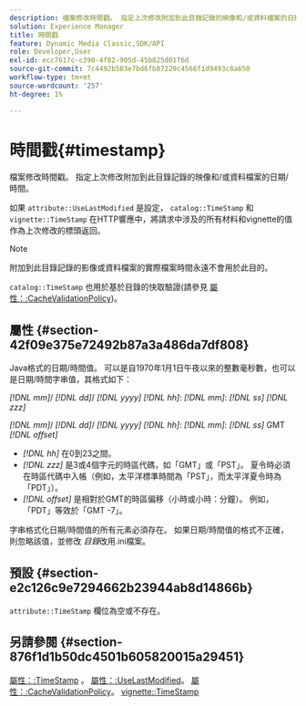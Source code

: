 ```yaml
---
description: 檔案修改時間戳。 指定上次修改附加到此目錄記錄的映像和/或資料檔案的日期/時間。
solution: Experience Manager
title: 時間戳
feature: Dynamic Media Classic,SDK/API
role: Developer,User
exl-id: ecc7617c-c390-4f82-905d-45b825d0176d
source-git-commit: 7c4492b583e7bd6fb87229c4566f1d9493c8a650
workflow-type: tm+mt
source-wordcount: '257'
ht-degree: 1%

---
```


# 時間戳{#timestamp}

檔案修改時間戳。 指定上次修改附加到此目錄記錄的映像和/或資料檔案的日期/時間。

如果 `attribute::UseLastModified` 是設定， `catalog::TimeStamp` 和 `vignette::TimeStamp` 在HTTP響應中，將請求中涉及的所有材料和vignette的值作為上次修改的標頭返回。

>[!NOTE]
>
>附加到此目錄記錄的影像或資料檔案的實際檔案時間永遠不會用於此目的。

`catalog::TimeStamp` 也用於基於目錄的快取驗證(請參見 [屬性：:CacheValidationPolicy](/help/aem-is-ir-api/ir-api/material-cat/image-rendering-api-ref/c-ir-material-catalog/c-ir-attributes-reference/r-ir-cachevalidationpolicy.md))。

## 屬性 {#section-42f09e375e72492b87a3a486da7df808}

Java格式的日期/時間值。 可以是自1970年1月1日午夜以來的整數毫秒數，也可以是日期/時間字串值，其格式如下：

*[!DNL mm]*/ *[!DNL dd]*/ *[!DNL yyyy]* *[!DNL hh]*: *[!DNL mm]*: *[!DNL ss]* *[!DNL zzz]*

*[!DNL mm]*/ *[!DNL dd]*/ *[!DNL yyyy]* *[!DNL hh]*: *[!DNL mm]*: *[!DNL ss]* GMT *[!DNL offset]*

* *[!DNL hh]* 在0到23之間。
* *[!DNL zzz]* 是3或4個字元的時區代碼，如「GMT」或「PST」。 夏令時必須在時區代碼中入帳（例如，太平洋標準時間為「PST」，而太平洋夏令時為「PDT」）。
* *[!DNL offset]* 是相對於GMT的時區偏移（小時或小時：分鐘）。 例如，「PDT」等效於「GMT -7」。

字串格式化日期/時間值的所有元素必須存在。 如果日期/時間值的格式不正確，則忽略該值，並修改 *目錄*&#x200B;改用.ini檔案。

## 預設 {#section-e2c126c9e7294662b23944ab8d14866b}

`attribute::TimeStamp` 欄位為空或不存在。

## 另請參閱 {#section-876f1d1b50dc4501b605820015a29451}

[屬性：:TimeStamp](../../../../../ir-api/material-cat/image-rendering-api-ref/c-ir-material-catalog/c-ir-attributes-reference/r-ir-timestamp.md#reference-8373ad4ee03d4e4b9a8fc96cf42b3181) 。 [屬性：:UseLastModified](../../../../../ir-api/material-cat/image-rendering-api-ref/c-ir-material-catalog/c-ir-attributes-reference/r-ir-uselastmodified.md#reference-d2ab628c9e004fedbd38324866dbca1d)。 [屬性：:CacheValidationPolicy](../../../../../ir-api/material-cat/image-rendering-api-ref/c-ir-material-catalog/c-ir-attributes-reference/r-ir-cachevalidationpolicy.md#reference-2d71679733474d8aa116db6ceba87fa4)。 [vignette::TimeStamp](../../../../../ir-api/material-cat/image-rendering-api-ref/c-ir-material-catalog/c-ir-vignette-map-reference/r-ir-timestamp-vignette.md#reference-d57cdd40a6a645d199dbb1d56cc85bc1)
